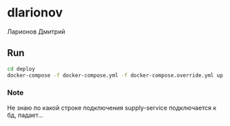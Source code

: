 # dlarionov
Ларионов Дмитрий


## Run
```bash
cd deploy
docker-compose -f docker-compose.yml -f docker-compose.override.yml up -d
```

### Note
Не знаю по какой строке подключения supply-service подключается к бд, падает...